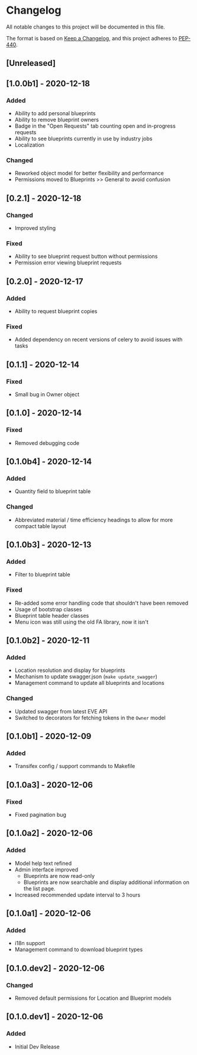 # Changelog
All notable changes to this project will be documented in this file.

The format is based on [Keep a Changelog](https://keepachangelog.com/en/1.0.0/),
and this project adheres to [PEP-440](https://www.python.org/dev/peps/pep-0440/).

## [Unreleased]



## [1.0.0b1] - 2020-12-18
### Added
- Ability to add personal blueprints
- Ability to remove blueprint owners
- Badge in the "Open Requests" tab counting open and in-progress requests
- Ability to see blueprints currently in use by industry jobs
- Localization

### Changed
- Reworked object model for better flexibility and performance
- Permissions moved to Blueprints >> General to avoid confusion

## [0.2.1] - 2020-12-18
### Changed
- Improved styling

### Fixed
- Ability to see blueprint request button without permissions
- Permission error viewing blueprint requests

## [0.2.0] - 2020-12-17
### Added
- Ability to request blueprint copies

### Fixed
- Added dependency on recent versions of celery to avoid issues with tasks

## [0.1.1] - 2020-12-14
### Fixed
- Small bug in Owner object

## [0.1.0] - 2020-12-14
### Fixed
- Removed debugging code

## [0.1.0b4] - 2020-12-14
### Added
- Quantity field to blueprint table

### Changed
- Abbreviated material / time efficiency headings to allow for more compact table layout

## [0.1.0b3] - 2020-12-13
### Added
- Filter to blueprint table

### Fixed
- Re-added some error handling code that shouldn't have been removed
- Usage of bootstrap classes
- Blueprint table header classes
- Menu icon was still using the old FA library, now it isn't

## [0.1.0b2] - 2020-12-11
### Added
- Location resolution and display for blueprints
- Mechanism to update swagger.json (`make update_swagger`)
- Management command to update all blueprints and locations

### Changed
- Updated swagger from latest EVE API
- Switched to decorators for fetching tokens in the `Owner` model

## [0.1.0b1] - 2020-12-09
### Added
- Transifex config / support commands to Makefile

## [0.1.0a3] - 2020-12-06
### Fixed
- Fixed pagination bug

## [0.1.0a2] - 2020-12-06
### Added
- Model help text refined
- Admin interface improved
  - Blueprints are now read-only
  - Blueprints are now searchable and display additional information on the list page.
- Increased recommended update interval to 3 hours

## [0.1.0a1] - 2020-12-06
### Added
- i18n support
- Management command to download blueprint types

## [0.1.0.dev2] - 2020-12-06
### Changed

- Removed default permissions for Location and Blueprint models

## [0.1.0.dev1] - 2020-12-06
### Added
- Initial Dev Release
